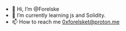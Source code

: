 - 👋 Hi, I’m @Forelske
- 🌱 I’m currently learning js and Solidity.
- 📫 How to reach me 0xforelsket@proton.me

<!---
Forelske/Forelske is a ✨ special ✨ repository because its `README.md` (this file) appears on your GitHub profile.
You can click the Preview link to take a look at your changes.
--->
